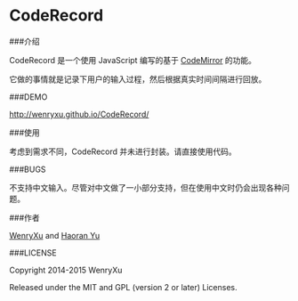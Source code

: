 CodeRecord
==========

###介绍

CodeRecord 是一个使用 JavaScript 编写的基于 [CodeMirror](https://github.com/codemirror/CodeMirror) 的功能。

它做的事情就是记录下用户的输入过程，然后根据真实时间间隔进行回放。

###DEMO

http://wenryxu.github.io/CodeRecord/ 

###使用

考虑到需求不同，CodeRecord 并未进行封装。请直接使用代码。

###BUGS

不支持中文输入。尽管对中文做了一小部分支持，但在使用中文时仍会出现各种问题。

###作者

[WenryXu](https://github.com/WenryXu) and [Haoran Yu](https://github.com/haoranyu)

###LICENSE

Copyright 2014-2015 WenryXu

Released under the MIT and GPL (version 2 or later) Licenses.
